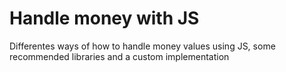 # Handle money with JS
Differentes ways of how to handle money values using JS, some recommended libraries and a custom implementation

